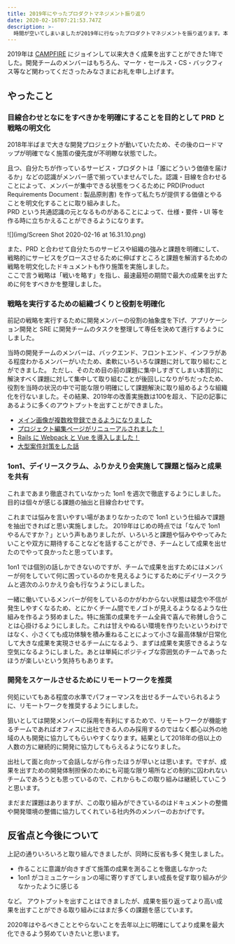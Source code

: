 ```yaml
---
title: 2019年にやったプロダクトマネジメント振り返り
date: 2020-02-16T07:21:53.747Z
description: >-
  時間が空いてしまいましたが2019年に行なったプロダクトマネジメントを振り返ります。本記事ではいわゆるデジタルプロダクト開発のマネジメントというより。どうやってものづくりを通して成果を出すためのチームビルディングに努めたかを書いていきます。
---
```

2019年は [CAMPFIRE](https://campfire.co.jp/) にジョインして以来大きく成果を出すことができた1年でした。開発チームのメンバーはもちろん、マーケ・セールス・CS・バックフィス等など関わってくださったみなさまにお礼を申し上げます。

## やったこと

### 目線合わせとなにをすべきかを明確にすることを目的として PRD と戦略の明文化

2018年半ばまで大きな開発プロジェクトが動いていたため、その後のロードマップが明確でなく施策の優先度が不明瞭な状態でした。

且つ、自分たちが作っているサービス・プロダクトは「誰にどういう価値を届けるか」などの認識がメンバー感で揃っていませんでした。認識・目線を合わせることによって、メンバーが集中できる状態をつくるために PRD(Product Requirements Document : 製品原則書) を作って私たちが提供する価値とやることを明文化することに取り組みました。\
PRD という共通認識の元となるものがあることによって、仕様・要件・UI 等を作る時に立ちかえることができるようになります。

![](img/Screen Shot 2020-02-16 at 16.31.10.png)

また、PRD と合わせて自分たちのサービスや組織の強みと課題を明確にして、戦略的にサービスをグロースさせるために伸ばすところと課題を解消するための戦略を明文化したドキュメントも作り施策を実施しました。\
ここで言う戦略は「戦いを略す」を指し、最速最短の期間で最大の成果を出すために何をすべきかを整理しました。

### 戦略を実行するための組織づくりと役割を明確化

前記の戦略を実行するために開発メンバーの役割の抽象度を下げ、アプリケーション開発と SRE に開発チームのタスクを整理して専任を決めて進行するようにしました。 

当時の開発チームのメンバーは、バックエンド、フロントエンド、インフラがある程度わかるメンバーがいたため、柔軟にいろいろな課題に対して取り組むことができました。 ただし、そのため目の前の課題に集中しすぎてしまい本質的に解決すべく課題に対して集中して取り組むことが後回しになりがちだったため、役割を当時の状況の中で可能な限り明確にして課題解決に取り組めるような組織化を行ないました。その結果、2019年の改善実施数は100を超え、下記の記事にあるように多くのアウトプットを出すことができました。

* [メイン画像が複数枚登録できるようになりました](https://note.com/campfire_dev/n/nb3a7b32a2759)
* [プロジェクト編集ページがリニューアルされました！](https://note.com/campfire_dev/n/n0093398aaa90)
* [Rails に Webpack と Vue を導入しました！](https://note.com/campfire_dev/n/n1686059962b5)
* [大型案件対策をした話](https://note.com/campfire_dev/n/nf284e58d7fc7)

### 1on1、デイリースクラム、ふりかえり会実施して課題と悩みと成果を共有

これまであまり徹底されていなかった 1on1 を週次で徹底するようにしました。\
目的は個々が感じる課題の抽出と目線合わせです。

これまでは悩みを言いやすい場があまりなかったので 1on1 という仕組みで課題を抽出できればと思い実施しました。 2019年はじめの時点では「なんで 1on1 やるんですか？」という声もありましたが、いろいろと課題や悩みややってみたいことや双方に期待することなどを話することができ、チームとして成果を出せたのでやって良かったと思っています。

1on1 では個別の話しかできないのですが、チームで成果を出すためにはメンバーが何をしていて何に困っているのかを見えるようにするためにデイリースクラムと週次のふりかえり会も行なうようにしました。

一緒に働いているメンバーが何をしているのかがわからない状態は疑念や不信が発生しやすくなるため、とにかくチーム間でモノゴトが見えるようなるような仕組みを作るよう努めました。特に施策の成果をチーム全員で喜んで称賛し合うことは心掛けるようにしました。これは甘えやぬるい環境を作りたいというわけではなく、小さくても成功体験を積み重ねることによって小さな最高体験が日常化して大きな成果を実現させるチームになるよう、まずは成果を実感できるような空気になるようにしました。あとは単純にポジティブな雰囲気のチームであったほうが楽しいという気持ちもあります。

### 開発をスケールさせるためにリモートワークを推奨

何処にいてもある程度の水準でパフォーマンスを出せるチームでいられるように、リモートワークを推奨するようにしました。

狙いとしては開発メンバーの採用を有利にするためで、リモートワークが機能するチームであればオフィスに出社できる人のみ採用するのではなく都心以外の地域の人も開発に協力してもらいやすくなります。結果として2018年の倍以上の人数の方に継続的に開発に協力してもらえるようになりました。

出社して面と向かって会話しながら作ったほうが早いとは思います。ですが、成果を出すための開発体制担保のためにも可能な限り場所などの制約に囚われないチームであろうとも思っているので、これからもこの取り組みは継続していこうと思います。

まだまだ課題はありますが、この取り組みができているのはドキュメントの整備や開発環境の整備に協力してくれている社内外のメンバーのおかげです。

## 反省点と今後について

上記の通りいろいろと取り組んできましたが、同時に反省も多く発生しました。

* 作ることに意識が向きすぎて施策の成果を測ることを徹底しなかった
* 1on1 がコミュニケーションの場に寄りすぎてしまい成長を促す取り組みが少なかったように感じる

など。 アウトプットを出すことはできましたが、成果を振り返ってより高い成果を出すことができる取り組みにはまだ多くの課題を感じています。

2020年はやるべきこととやらないことを去年以上に明確にしてより成果を最大化できるよう努めていきたいと思います。
